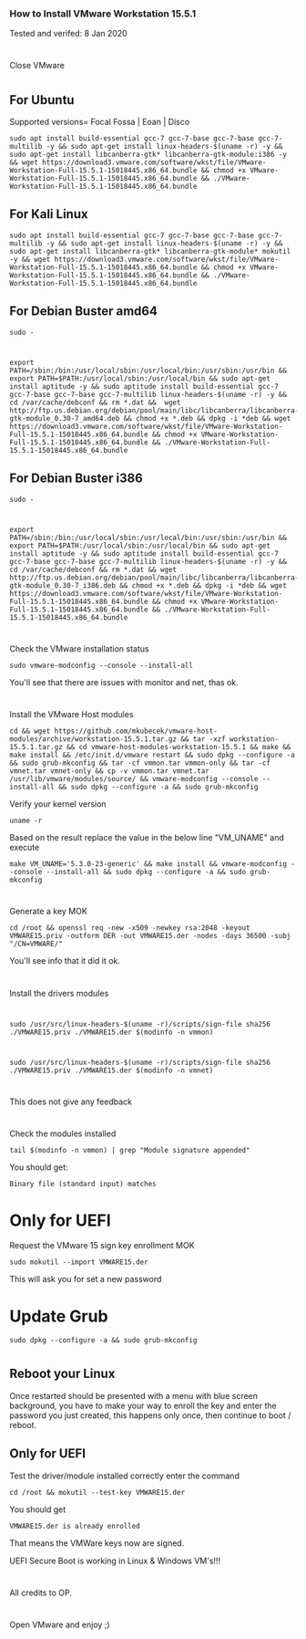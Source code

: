 ### How to Install VMware Workstation 15.5.1

Tested and verifed: 8 Jan 2020
#

Close VMware
#
## For Ubuntu
Supported versions= Focal Fossa | Eoan | Disco

    sudo apt install build-essential gcc-7 gcc-7-base gcc-7-base gcc-7-multilib -y && sudo apt-get install linux-headers-$(uname -r) -y && sudo apt-get install libcanberra-gtk* libcanberra-gtk-module:i386 -y && wget https://download3.vmware.com/software/wkst/file/VMware-Workstation-Full-15.5.1-15018445.x86_64.bundle && chmod +x VMware-Workstation-Full-15.5.1-15018445.x86_64.bundle && ./VMware-Workstation-Full-15.5.1-15018445.x86_64.bundle
    
## For Kali Linux

    sudo apt install build-essential gcc-7 gcc-7-base gcc-7-base gcc-7-multilib -y && sudo apt-get install linux-headers-$(uname -r) -y && sudo apt-get install libcanberra-gtk* libcanberra-gtk-module* mokutil -y && wget https://download3.vmware.com/software/wkst/file/VMware-Workstation-Full-15.5.1-15018445.x86_64.bundle && chmod +x VMware-Workstation-Full-15.5.1-15018445.x86_64.bundle && ./VMware-Workstation-Full-15.5.1-15018445.x86_64.bundle
    
## For Debian Buster amd64
    
    sudo -
#    
    export PATH=/sbin:/bin:/usr/local/sbin:/usr/local/bin:/usr/sbin:/usr/bin && export PATH=$PATH:/usr/local/sbin:/usr/local/bin && sudo apt-get install aptitude -y && sudo aptitude install build-essential gcc-7 gcc-7-base gcc-7-base gcc-7-multilib linux-headers-$(uname -r) -y && cd /var/cache/debconf && rm *.dat &&  wget http://ftp.us.debian.org/debian/pool/main/libc/libcanberra/libcanberra-gtk-module_0.30-7_amd64.deb && chmod +x *.deb && dpkg -i *deb && wget https://download3.vmware.com/software/wkst/file/VMware-Workstation-Full-15.5.1-15018445.x86_64.bundle && chmod +x VMware-Workstation-Full-15.5.1-15018445.x86_64.bundle && ./VMware-Workstation-Full-15.5.1-15018445.x86_64.bundle
    
    
## For Debian Buster i386
    sudo -
#    
    export PATH=/sbin:/bin:/usr/local/sbin:/usr/local/bin:/usr/sbin:/usr/bin && export PATH=$PATH:/usr/local/sbin:/usr/local/bin && sudo apt-get install aptitude -y && sudo aptitude install build-essential gcc-7 gcc-7-base gcc-7-base gcc-7-multilib linux-headers-$(uname -r) -y && cd /var/cache/debconf && rm *.dat && wget http://ftp.us.debian.org/debian/pool/main/libc/libcanberra/libcanberra-gtk-module_0.30-7_i386.deb && chmod +x *.deb && dpkg -i *deb && wget https://download3.vmware.com/software/wkst/file/VMware-Workstation-Full-15.5.1-15018445.x86_64.bundle && chmod +x VMware-Workstation-Full-15.5.1-15018445.x86_64.bundle && ./VMware-Workstation-Full-15.5.1-15018445.x86_64.bundle
    
#
#   
Check the VMware installation status

    sudo vmware-modconfig --console --install-all

You'll see that there are issues with monitor and net, thas ok.
#
#
#
Install the VMware Host modules

    cd && wget https://github.com/mkubecek/vmware-host-modules/archive/workstation-15.5.1.tar.gz && tar -xzf workstation-15.5.1.tar.gz && cd vmware-host-modules-workstation-15.5.1 && make && make install && /etc/init.d/vmware restart && sudo dpkg --configure -a && sudo grub-mkconfig && tar -cf vmmon.tar vmmon-only && tar -cf vmnet.tar vmnet-only && cp -v vmmon.tar vmnet.tar /usr/lib/vmware/modules/source/ && vmware-modconfig --console --install-all && sudo dpkg --configure -a && sudo grub-mkconfig 
    
Verify your kernel version

    uname -r

Based on the result replace the value in the below line "VM_UNAME" and execute

    make VM_UNAME='5.3.0-23-generic' && make install && vmware-modconfig --console --install-all && sudo dpkg --configure -a && sudo grub-mkconfig
#
    

Generate a key MOK

    cd /root && openssl req -new -x509 -newkey rsa:2048 -keyout VMWARE15.priv -outform DER -out VMWARE15.der -nodes -days 36500 -subj "/CN=VMWARE/"

You'll see info that it did it ok.
#
#

Install the drivers modules
#
    sudo /usr/src/linux-headers-$(uname -r)/scripts/sign-file sha256 ./VMWARE15.priv ./VMWARE15.der $(modinfo -n vmmon)
#
    sudo /usr/src/linux-headers-$(uname -r)/scripts/sign-file sha256 ./VMWARE15.priv ./VMWARE15.der $(modinfo -n vmnet)
#
#
This does not give any feedback
#
#
#
#
Check the modules installed

    tail $(modinfo -n vmmon) | grep "Module signature appended"

You should get:

    Binary file (standard input) matches
    
# Only for UEFI
Request the VMware 15 sign key enrollment MOK 

    sudo mokutil --import VMWARE15.der

This will ask you for set a new password
#
# Update Grub

    sudo dpkg --configure -a && sudo grub-mkconfig
#
#
#
## Reboot your Linux

Once restarted should be presented with a menu with blue screen background, you have to make your way to enroll the key and enter the password you just created, this happens only once, then continue to boot / reboot.

## Only for UEFI
Test the driver/module installed correctly enter the command

    cd /root && mokutil --test-key VMWARE15.der

You should get 
    
    VMWARE15.der is already enrolled

That means the VMWare keys now are signed.

UEFI Secure Boot is working in Linux & Windows VM's!!!

#


All credits to OP.
    
#
Open VMware and enjoy ;)



